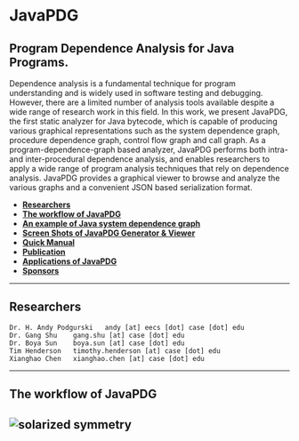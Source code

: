 # JavaPDG
## Program Dependence Analysis for Java Programs.

Dependence analysis is a fundamental technique for program understanding and is widely used in software testing and debugging. However, there are a limited number of analysis tools available despite a wide range of research work in this field. In this work, we present JavaPDG, the first static analyzer for Java bytecode, which is capable of producing various graphical representations such as the system dependence graph, procedure dependence graph, control flow graph and call graph. As a program-dependence-graph based analyzer, JavaPDG performs both intra- and inter-procedural dependence analysis, and enables researchers to apply a wide range of program analysis techniques that rely on dependence analysis. JavaPDG provides a graphical viewer to browse and analyze the various graphs and a convenient JSON based serialization format.

* **[Researchers](#people)**
* **[The workflow of JavaPDG](#workflow)**
* **[An example of Java system dependence graph](#program-dependence)**
* **[Screen Shots of JavaPDG Generator & Viewer](#screenshots)**
* **[Quick Manual](#configuration-options)**
* **[Publication](#publication)**
* **[Applications of JavaPDG](#applications)**
* **[Sponsors](#sponsors)**
--- 
## Researchers
```
Dr. H. Andy Podgurski	andy [at] eecs [dot] case [dot] edu
Dr. Gang Shu	gang.shu [at] case [dot] edu
Dr. Boya Sun	boya.sun [at] case [dot] edu
Tim Henderson	timothy.henderson [at] case [dot] edu
Xianghao Chen	xianghao.chen [at] case [dot] edu
```
---
## The workflow of JavaPDG
![solarized symmetry](http://selserver.case.edu:8080/javapdg/pic/workflow_big.JPG)
---
